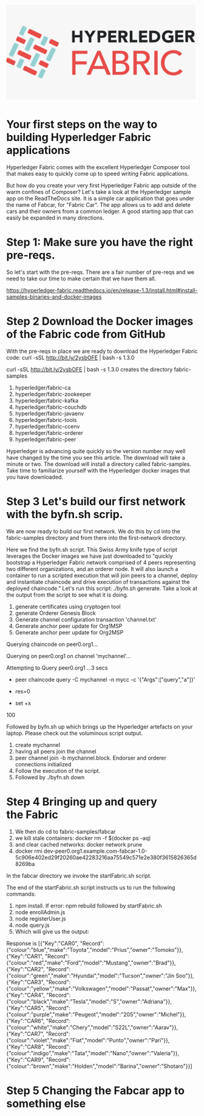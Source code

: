 
<img src="/Screen Shot 2018-12-30 at 08.48.23.png">

# Your first steps on the way to building Hyperledger Fabric applications

Hyperledger Fabric comes with the excellent Hyperledger Composer tool that makes easy to quickly come up to speed writing Fabric applications.

But how do you create your very first Hyperledger Fabric app outside of the warm confines of Composer? Let's take a look at the Hyperledger sample app on the ReadTheDocs site. It is a simple car application that goes under the name of Fabcar, for "Fabric Car". The app allows us to add and delete cars and their owners from a common ledger. A good starting app that can easily be expanded in many directions.

# Step 1: Make sure you have the right pre-reqs.

So let's start with the pre-reqs. There are a fair number of pre-reqs and we need to take our time to make certain that we have them all.


https://hyperledger-fabric.readthedocs.io/en/release-1.3/install.html#install-samples-binaries-and-docker-images

# Step 2 Download the Docker images of the Fabric code from GitHub

With the pre-reqs in place we are ready to download the Hyperledger Fabric code: curl -sSL http://bit.ly/2ysbOFE | bash -s 1.3.0

curl -sSL http://bit.ly/2ysbOFE | bash -s 1.3.0  creates the directory fabric-samples

1. hyperledger/fabric-ca
1. hyperledger/fabric-zookeeper
1. hyperledger/fabric-kafka
1. hyperledger/fabric-couchdb
1. hyperledger/fabric-javaenv
1. hyperledger/fabric-tools
1. hyperledger/fabric-ccenv
1. hyperledger/fabric-orderer
1. hyperledger/fabric-peer

Hyperledger is advancing quite quickly so the version number may well have changed by the time you see this article.
The download will take a minute or two. The download will install a directory called fabric-samples. Take time to familiarize yourself with the Hyperledger docker images that you have downloaded.

# Step 3 Let's build our first network with the byfn.sh scrip.

We are now ready to build our first network. We do this by cd into the fabric-samples directory and from there into the first-network directory.

Here we find the byfn.sh script. This Swiss Army knife type of script leverages the Docker images we have just downloaded to "quickly bootstrap a Hyperledger Fabric network comprised of 4 peers representing two different organizations, and an orderer node. It will also launch a container to run a scripted execution that will join peers to a channel, deploy and instantiate chaincode and drive execution of transactions against the deployed chaincode."
Let's run this script: ./byfn.sh generate. Take a look at the output from the script to see what it is doing.

1. generate certificates using cryptogen tool
1. generate Orderer Genesis Block
1. Generate channel configuration transaction 'channel.txt'
1. Generate anchor peer update for Org1MSP
1. Generate anchor peer update for Org2MSP


Querying chaincode on peer0.org1…

Querying on peer0.org1 on channel 'mychannel'… 

Attempting to Query peer0.org1 …3 secs

+ peer chaincode query -C mychannel -n mycc -c '{"Args":["query","a"]}'

+ res=0

+ set +x

100

Followed by byfn.sh up which brings up the Hyperledger artefacts on your laptop. Please check out the voluminous script output.

1. create mychannel
1. having all peers join the channel
1. peer channel join -b mychannel.block. Endorser and orderer connections initialized
1. Follow the execution of the script.
1. Followed by ./byfn.sh down 

# Step 4 Bringing up and query the Fabric

1. We then do cd to fabric-samples/fabcar
1. we kill stale containers: docker rm -f $(docker ps -aq) 
1. and clear cached networks: docker network prune
1. docker rmi dev-peer0.org1.example.com-fabcar-1.0-5c906e402ed29f20260ae42283216aa75549c571e2e380f3615826365d8269ba

In the fabcar directory we invoke the startFabric.sh script.

The end of the startFabric.sh script instructs us to run the following commands:
1. npm install. If error: npm rebuild followed by startFabric.sh
1. node enrollAdmin.js
1. node registerUser.js
1. node query.js
1. Which will give us the output:

Response is [{"Key":"CAR0", "Record":{"colour":"blue","make":"Toyota","model":"Prius","owner":"Tomoko"}},{"Key":"CAR1", "Record":{"colour":"red","make":"Ford","model":"Mustang","owner":"Brad"}},{"Key":"CAR2", "Record":{"colour":"green","make":"Hyundai","model":"Tucson","owner":"Jin Soo"}},{"Key":"CAR3", "Record":{"colour":"yellow","make":"Volkswagen","model":"Passat","owner":"Max"}},{"Key":"CAR4", "Record":{"colour":"black","make":"Tesla","model":"S","owner":"Adriana"}},{"Key":"CAR5", "Record":{"colour":"purple","make":"Peugeot","model":"205","owner":"Michel"}},{"Key":"CAR6", "Record":{"colour":"white","make":"Chery","model":"S22L","owner":"Aarav"}},{"Key":"CAR7", "Record":{"colour":"violet","make":"Fiat","model":"Punto","owner":"Pari"}},{"Key":"CAR8", "Record":{"colour":"indigo","make":"Tata","model":"Nano","owner":"Valeria"}},{"Key":"CAR9", "Record":{"colour":"brown","make":"Holden","model":"Barina","owner":"Shotaro"}}]


# Step 5 Changing the Fabcar app to something else




